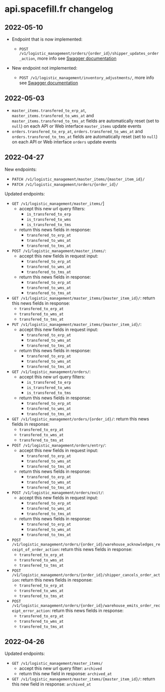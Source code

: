 # api.spacefill.fr changelog

## 2022-05-10

- Endpoint that is now implemented:
  - `POST /v1/logistic_management/orders/{order_id}/shipper_updates_order_action`, more info see [Swagger documentation](https://api.spacefill.fr/docs#/logistic-management/post_v1_logistic_management_shipper_updates_order_action_v1_logistic_management_orders__order_id__shipper_updates_order_action_post)

- New endpoint not implemented:
  - `POST /v1/logistic_management/inventory_adjustments/`, more info see [Swagger documentation](https://api.spacefill.fr/docs#/logistic-management%20(not%20implemented)/post_v1_logistic_management_inventory_adjustement_v1_logistic_management_inventory_adjustments__post)

## 2022-05-03

- `master_items.transfered_to_erp_at`, `master_items.transfered_to_wms_at` and `master_items.transfered_to_tms_at` fields
   are automatically reset (set to `null`) on each API or Web interface `master_items` update events
- `orders.transfered_to_erp_at`, `orders.transfered_to_wms_at` and `orders.transfered_to_tms_at` fields
   are automatically reset (set to `null`) on each API or Web interface `orders` update events

## 2022-04-27

New endpoints:

- `PATCH /v1/logistic_management/master_items/{master_item_id}/`
- `PATCH /v1/logistic_management/orders/{order_id}/`

Updated endpoints:

- `GET /v1/logistic_management/master_items/`]
  - accept this new url query filters:
    - `is_transfered_to_erp`
    - `is_transfered_to_wms`
    - `is_transfered_to_tms`
  - return this news fields in response:
    - `transfered_to_erp_at`
    - `transfered_to_wms_at`
    - `transfered_to_tms_at`
- `POST /v1/logistic_management/master_items/`:
  - accept this new fields in request input:
    - `transfered_to_erp_at`
    - `transfered_to_wms_at`
    - `transfered_to_tms_at`
  - return this news fields in response:
    - `transfered_to_erp_at`
    - `transfered_to_wms_at`
    - `transfered_to_tms_at`
- `GET /v1/logistic_management/master_items/{master_item_id}/`: return this news fields in response:
  - `transfered_to_erp_at`
  - `transfered_to_wms_at`
  - `transfered_to_tms_at`
- `PUT /v1/logistic_management/master_items/{master_item_id}/`:
  - accept this new fields in request input:
    - `transfered_to_erp_at`
    - `transfered_to_wms_at`
    - `transfered_to_tms_at`
  - return this news fields in response:
    - `transfered_to_erp_at`
    - `transfered_to_wms_at`
    - `transfered_to_tms_at`
- `GET /v1/logistic_management/orders/`:
  - accept this new url query filters:
    - `is_transfered_to_erp`
    - `is_transfered_to_wms`
    - `is_transfered_to_tms`
  - return this news fields in response:
    - `transfered_to_erp_at`
    - `transfered_to_wms_at`
    - `transfered_to_tms_at`
- `GET /v1/logistic_management/orders/{order_id}/`: return this news fields in response:
  - `transfered_to_erp_at`
  - `transfered_to_wms_at`
  - `transfered_to_tms_at`
- `POST /v1/logistic_management/orders/entry/`:
  - accept this new fields in request input:
    - `transfered_to_erp_at`
    - `transfered_to_wms_at`
    - `transfered_to_tms_at`
  - return this news fields in response:
    - `transfered_to_erp_at`
    - `transfered_to_wms_at`
    - `transfered_to_tms_at`
- `POST /v1/logistic_management/orders/exit/`:
  - accept this new fields in request input:
    - `transfered_to_erp_at`
    - `transfered_to_wms_at`
    - `transfered_to_tms_at`
  - return this news fields in response:
    - `transfered_to_erp_at`
    - `transfered_to_wms_at`
    - `transfered_to_tms_at`
- `POST /v1/logistic_management/orders/{order_id}/warehouse_acknowledges_receipt_of_order_action`: return this news fields in response:
  - `transfered_to_erp_at`
  - `transfered_to_wms_at`
  - `transfered_to_tms_at`
- `POST /v1/logistic_management/orders/{order_id}/shipper_cancels_order_action`: return this news fields in response:
  - `transfered_to_erp_at`
  - `transfered_to_wms_at`
  - `transfered_to_tms_at`
- `POST /v1/logistic_management/orders/{order_id}/warehouse_emits_order_receipt_error_action`: return this news fields in response:
  - `transfered_to_erp_at`
  - `transfered_to_wms_at`
  - `transfered_to_tms_at`


## 2022-04-26

Updated endpoints:

- `GET /v1/logistic_management/master_items/`
  - accept this new url query filter: `archived`
  - return this new field in response: `archived_at`
- `GET /v1/logistic_management/master_items/{master_item_id}/`: return this new field in response: `archived_at`
